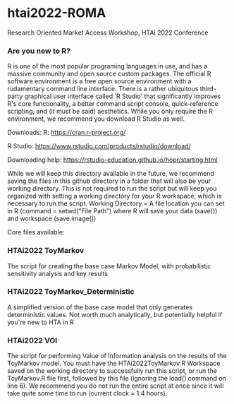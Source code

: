 # htai2022-ROMA
Research Oriented Market Access Workshop, HTAi 2022 Conference

### Are you new to R?
R is one of the most popular programing languages in use, and has a massive community and open source custom packages. 
The official R software environment is a free open source environment with a rudamentary command line interface.
There is a rather ubiquitous third-party graphical user interface called 'R Studio' that significantly improves R's core functionality, a better command script console, quick-reference scripting, and (it must be said) aesthetics.
While you only require the R environment, we recommend you download R Studio as well.

Downloads:
R: https://cran.r-project.org/

R Studio: https://www.rstudio.com/products/rstudio/download/

Downloading help: https://rstudio-education.github.io/hopr/starting.html

While we will keep this directory available in the future, we recommend saving the files in this github directory in a folder that will also be your working directory. This is not required to run the script but will keep you organized with setting a working directory for your R workspace, which is necessary to run the script.
Working Directory = A file location you can set in R (command = setwd("File Path") where R will save your data (save()) and workspace (save.image())

Core files available:
### HTAi2022 ToyMarkov
The script for creating the base case Markov Model, with probabilistic sensitivity analysis and key results

### HTAi2022 ToyMarkov_Deterministic
A simplified version of the base case model that only generates deterministic values. Not worth much analytically, but potentially helpful if you're new to HTA in R

### HTAi2022 VOI
The script for performing Value of Information analysis on the results of the ToyMarkov model.
You must have the HTAi2022ToyMarkov R Workspace saved on the working directory to successfully run this script, or run the ToyMarkov.R file first, followed by this file (ignoring the load() command on line 6). 
We recommend you do not run the entire script at once since it will take quite some time to run (current clock = 1.4 hours).
